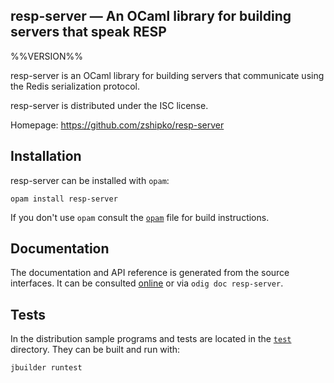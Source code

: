 resp-server — An OCaml library for building servers that speak RESP
-------------------------------------------------------------------------------
%%VERSION%%

resp-server is an OCaml library for building servers that communicate using the Redis serialization protocol.

resp-server is distributed under the ISC license.

Homepage: https://github.com/zshipko/resp-server

## Installation

resp-server can be installed with `opam`:

    opam install resp-server

If you don't use `opam` consult the [`opam`](opam) file for build
instructions.

## Documentation

The documentation and API reference is generated from the source
interfaces. It can be consulted [online][doc] or via `odig doc
resp-server`.

[doc]: https://github.com/zshipko/resp-server

## Tests

In the distribution sample programs and tests are located in the
[`test`](test) directory. They can be built and run
with:

    jbuilder runtest
